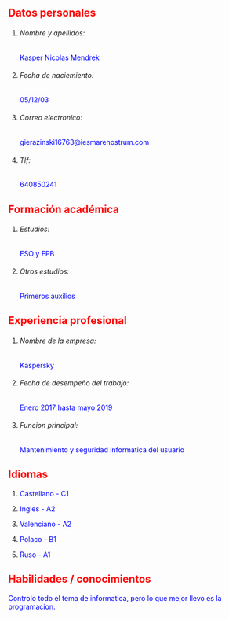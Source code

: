 <h2 style="color:rgb(255,0,0);">Datos personales</h2>

1. <h6>Nombre y apellidos:</h6> <p style="color:rgb(0,0,255);">Kasper Nicolas Mendrek</p>

2. <h6>Fecha de naciemiento:</h6> <p style="color:rgb(0,0,255);">05/12/03</p>

3. <h6>Correo electronico:</h6> <p style="color:rgb(0,0,255);">gierazinski16763@iesmarenostrum.com</p>

4. <h6>Tlf:</h6> <p style="color:rgb(0,0,255);">640850241</p>

<h2 style="color:rgb(255,0,0);">Formación académica</h2>

1. <h6>Estudios:</h6> <p style="color:rgb(0,0,255);">ESO y FPB</p>

2. <h6>Otros estudios:</h6> <p style="color:rgb(0,0,255);">Primeros auxilios</p>

<h2 style="color:rgb(255,0,0);">Experiencia profesional</h2>

1. <h6>Nombre de la empresa:</h6> <p style="color:rgb(0,0,255);">Kaspersky</p> 

2. <h6>Fecha de desempeño del trabajo:</h6> <p style="color:rgb(0,0,255);">Enero 2017 hasta mayo 2019</p>

3. <h6>Funcion principal:</h6> <p style="color:rgb(0,0,255);">Mantenimiento y seguridad informatica del usuario</p>

<h2 style="color:rgb(255,0,0);">Idiomas</h2>

1. <p style="color:rgb(0,0,255);">Castellano - C1</p>

2. <p style="color:rgb(0,0,255);">Ingles - A2</p>

3. <p style="color:rgb(0,0,255);">Valenciano - A2</p>

4. <p style="color:rgb(0,0,255);">Polaco - B1</p>

5. <p style="color:rgb(0,0,255);">Ruso - A1</p>

<h2 style="color:rgb(255,0,0);">Habilidades / conocimientos</h2>

<p style="color:rgb(0,0,255);">Controlo todo el tema de informatica, pero lo que mejor llevo es la programacion.</p

<h2 style="color:rgb(255,0,0);"></h2>



























<p style="color:rgb(0,0,255);"> </p>
